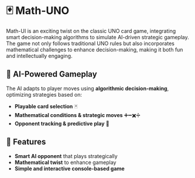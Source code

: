 # 🃏 Math-UNO

Math-UI is an exciting twist on the classic UNO card game, integrating smart decision-making algorithms to simulate AI-driven strategic gameplay. The game not only follows traditional UNO rules but also incorporates mathematical challenges to enhance decision-making, making it both fun and intellectually engaging.

## 🤖 AI-Powered Gameplay  
The AI adapts to player moves using **algorithmic decision-making**, optimizing strategies based on:  
- **Playable card selection** 🃏  
- **Mathematical conditions & strategic moves** ➕➖✖️➗  
- **Opponent tracking & predictive play** 🔮  

## 🔹 Features  
- **Smart AI opponent** that plays strategically  
- **Mathematical twist** to enhance gameplay  
- **Simple and interactive console-based game**  
